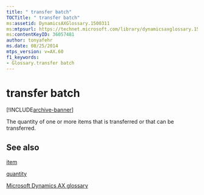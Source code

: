 ```yaml
---
title: " transfer batch"
TOCTitle: " transfer batch"
ms:assetid: DynamicsAXGlossary.1500311
ms:mtpsurl: https://technet.microsoft.com/library/dynamicsaxglossary.1500311(v=AX.60)
ms:contentKeyID: 36057481
author: tonyafehr
ms.date: 08/25/2014
mtps_version: v=AX.60
f1_keywords:
- Glossary.transfer batch
---
```


# transfer batch


[!INCLUDE[archive-banner](includes/archive-banner.md)]

The quantity of one or more items that is transferred or that can be transferred.

## See also

[item](item.md)

[quantity](quantity.md)

[Microsoft Dynamics AX glossary](glossary/microsoft-dynamics-ax-glossary.md)

  


